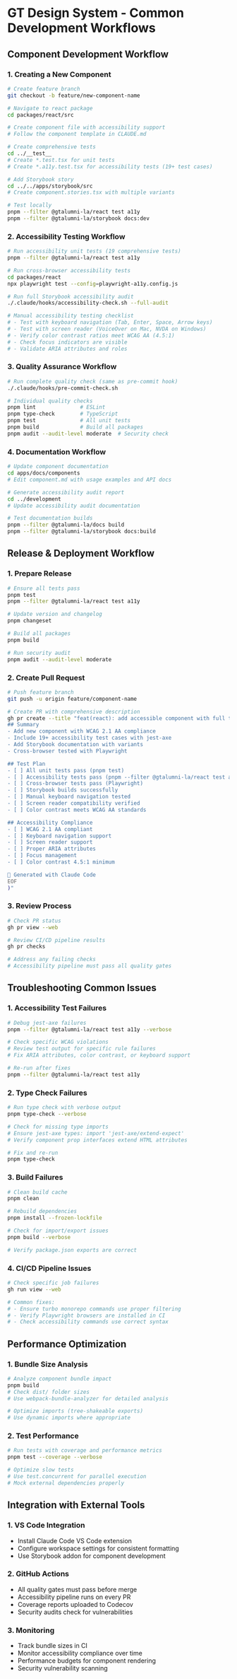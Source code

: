 # GT Design System - Common Development Workflows

## Component Development Workflow

### 1. Creating a New Component
```bash
# Create feature branch
git checkout -b feature/new-component-name

# Navigate to react package
cd packages/react/src

# Create component file with accessibility support
# Follow the component template in CLAUDE.md

# Create comprehensive tests
cd ../__test__
# Create *.test.tsx for unit tests
# Create *.a11y.test.tsx for accessibility tests (19+ test cases)

# Add Storybook story
cd ../../apps/storybook/src
# Create component.stories.tsx with multiple variants

# Test locally
pnpm --filter @gtalumni-la/react test a11y
pnpm --filter @gtalumni-la/storybook docs:dev
```

### 2. Accessibility Testing Workflow
```bash
# Run accessibility unit tests (19 comprehensive tests)
pnpm --filter @gtalumni-la/react test a11y

# Run cross-browser accessibility tests
cd packages/react
npx playwright test --config=playwright-a11y.config.js

# Run full Storybook accessibility audit
./.claude/hooks/accessibility-check.sh --full-audit

# Manual accessibility testing checklist
# - Test with keyboard navigation (Tab, Enter, Space, Arrow keys)
# - Test with screen reader (VoiceOver on Mac, NVDA on Windows)
# - Verify color contrast ratios meet WCAG AA (4.5:1)
# - Check focus indicators are visible
# - Validate ARIA attributes and roles
```

### 3. Quality Assurance Workflow
```bash
# Run complete quality check (same as pre-commit hook)
./.claude/hooks/pre-commit-check.sh

# Individual quality checks
pnpm lint              # ESLint
pnpm type-check        # TypeScript
pnpm test              # All unit tests
pnpm build             # Build all packages
pnpm audit --audit-level moderate  # Security check
```

### 4. Documentation Workflow
```bash
# Update component documentation
cd apps/docs/components
# Edit component.md with usage examples and API docs

# Generate accessibility audit report
cd ../development
# Update accessibility audit documentation

# Test documentation builds
pnpm --filter @gtalumni-la/docs build
pnpm --filter @gtalumni-la/storybook docs:build
```

## Release & Deployment Workflow

### 1. Prepare Release
```bash
# Ensure all tests pass
pnpm test
pnpm --filter @gtalumni-la/react test a11y

# Update version and changelog
pnpm changeset

# Build all packages
pnpm build

# Run security audit
pnpm audit --audit-level moderate
```

### 2. Create Pull Request
```bash
# Push feature branch
git push -u origin feature/component-name

# Create PR with comprehensive description
gh pr create --title "feat(react): add accessible component with full test coverage" --body "$(cat <<'EOF'
## Summary
- Add new component with WCAG 2.1 AA compliance
- Include 19+ accessibility test cases with jest-axe
- Add Storybook documentation with variants
- Cross-browser tested with Playwright

## Test Plan
- [ ] All unit tests pass (pnpm test)
- [ ] Accessibility tests pass (pnpm --filter @gtalumni-la/react test a11y)
- [ ] Cross-browser tests pass (Playwright)
- [ ] Storybook builds successfully
- [ ] Manual keyboard navigation tested
- [ ] Screen reader compatibility verified
- [ ] Color contrast meets WCAG AA standards

## Accessibility Compliance
- [ ] WCAG 2.1 AA compliant
- [ ] Keyboard navigation support
- [ ] Screen reader support
- [ ] Proper ARIA attributes
- [ ] Focus management
- [ ] Color contrast 4.5:1 minimum

🤖 Generated with Claude Code
EOF
)"
```

### 3. Review Process
```bash
# Check PR status
gh pr view --web

# Review CI/CD pipeline results
gh pr checks

# Address any failing checks
# Accessibility pipeline must pass all quality gates
```

## Troubleshooting Common Issues

### 1. Accessibility Test Failures
```bash
# Debug jest-axe failures
pnpm --filter @gtalumni-la/react test a11y --verbose

# Check specific WCAG violations
# Review test output for specific rule failures
# Fix ARIA attributes, color contrast, or keyboard support

# Re-run after fixes
pnpm --filter @gtalumni-la/react test a11y
```

### 2. Type Check Failures
```bash
# Run type check with verbose output
pnpm type-check --verbose

# Check for missing type imports
# Ensure jest-axe types: import 'jest-axe/extend-expect'
# Verify component prop interfaces extend HTML attributes

# Fix and re-run
pnpm type-check
```

### 3. Build Failures
```bash
# Clean build cache
pnpm clean

# Rebuild dependencies
pnpm install --frozen-lockfile

# Check for import/export issues
pnpm build --verbose

# Verify package.json exports are correct
```

### 4. CI/CD Pipeline Issues
```bash
# Check specific job failures
gh run view --web

# Common fixes:
# - Ensure turbo monorepo commands use proper filtering
# - Verify Playwright browsers are installed in CI
# - Check accessibility commands use correct syntax
```

## Performance Optimization

### 1. Bundle Size Analysis
```bash
# Analyze component bundle impact
pnpm build
# Check dist/ folder sizes
# Use webpack-bundle-analyzer for detailed analysis

# Optimize imports (tree-shakeable exports)
# Use dynamic imports where appropriate
```

### 2. Test Performance
```bash
# Run tests with coverage and performance metrics
pnpm test --coverage --verbose

# Optimize slow tests
# Use test.concurrent for parallel execution
# Mock external dependencies properly
```

## Integration with External Tools

### 1. VS Code Integration
- Install Claude Code VS Code extension
- Configure workspace settings for consistent formatting
- Use Storybook addon for component development

### 2. GitHub Actions
- All quality gates must pass before merge
- Accessibility pipeline runs on every PR
- Coverage reports uploaded to Codecov
- Security audits check for vulnerabilities

### 3. Monitoring
- Track bundle sizes in CI
- Monitor accessibility compliance over time
- Performance budgets for component rendering
- Security vulnerability scanning